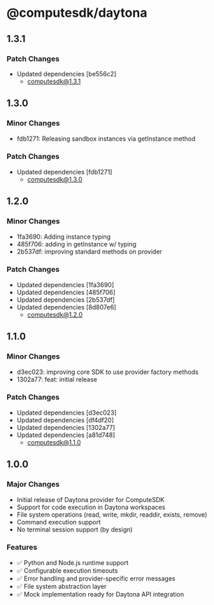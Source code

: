 # @computesdk/daytona

## 1.3.1

### Patch Changes

- Updated dependencies [be556c2]
  - computesdk@1.3.1

## 1.3.0

### Minor Changes

- fdb1271: Releasing sandbox instances via getInstance method

### Patch Changes

- Updated dependencies [fdb1271]
  - computesdk@1.3.0

## 1.2.0

### Minor Changes

- 1fa3690: Adding instance typing
- 485f706: adding in getInstance w/ typing
- 2b537df: improving standard methods on provider

### Patch Changes

- Updated dependencies [1fa3690]
- Updated dependencies [485f706]
- Updated dependencies [2b537df]
- Updated dependencies [8d807e6]
  - computesdk@1.2.0

## 1.1.0

### Minor Changes

- d3ec023: improving core SDK to use provider factory methods
- 1302a77: feat: initial release

### Patch Changes

- Updated dependencies [d3ec023]
- Updated dependencies [df4df20]
- Updated dependencies [1302a77]
- Updated dependencies [a81d748]
  - computesdk@1.1.0

## 1.0.0

### Major Changes

- Initial release of Daytona provider for ComputeSDK
- Support for code execution in Daytona workspaces
- File system operations (read, write, mkdir, readdir, exists, remove)
- Command execution support
- No terminal session support (by design)

### Features

- ✅ Python and Node.js runtime support
- ✅ Configurable execution timeouts
- ✅ Error handling and provider-specific error messages
- ✅ File system abstraction layer
- ✅ Mock implementation ready for Daytona API integration
